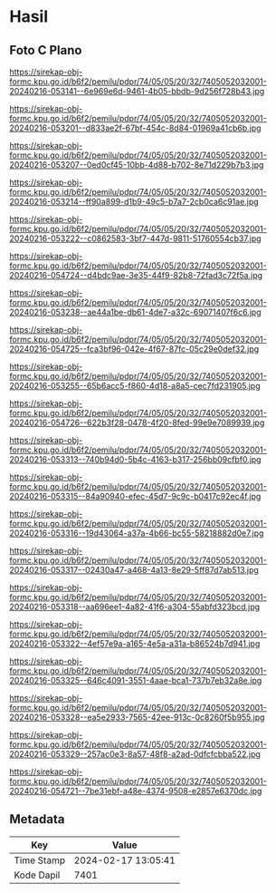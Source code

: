 # Hasil

## Foto C Plano

https://sirekap-obj-formc.kpu.go.id/b6f2/pemilu/pdpr/74/05/05/20/32/7405052032001-20240216-053141--6e969e6d-9461-4b05-bbdb-9d256f728b43.jpg

https://sirekap-obj-formc.kpu.go.id/b6f2/pemilu/pdpr/74/05/05/20/32/7405052032001-20240216-053201--d833ae2f-67bf-454c-8d84-01969a41cb6b.jpg

https://sirekap-obj-formc.kpu.go.id/b6f2/pemilu/pdpr/74/05/05/20/32/7405052032001-20240216-053207--0ed0cf45-10bb-4d88-b702-8e71d229b7b3.jpg

https://sirekap-obj-formc.kpu.go.id/b6f2/pemilu/pdpr/74/05/05/20/32/7405052032001-20240216-053214--ff90a899-d1b9-49c5-b7a7-2cb0ca6c91ae.jpg

https://sirekap-obj-formc.kpu.go.id/b6f2/pemilu/pdpr/74/05/05/20/32/7405052032001-20240216-053222--c0862583-3bf7-447d-9811-51760554cb37.jpg

https://sirekap-obj-formc.kpu.go.id/b6f2/pemilu/pdpr/74/05/05/20/32/7405052032001-20240216-054724--d4bdc9ae-3e35-44f9-82b8-72fad3c72f5a.jpg

https://sirekap-obj-formc.kpu.go.id/b6f2/pemilu/pdpr/74/05/05/20/32/7405052032001-20240216-053238--ae44a1be-db61-4de7-a32c-69071407f6c6.jpg

https://sirekap-obj-formc.kpu.go.id/b6f2/pemilu/pdpr/74/05/05/20/32/7405052032001-20240216-054725--fca3bf96-042e-4f67-87fc-05c29e0def32.jpg

https://sirekap-obj-formc.kpu.go.id/b6f2/pemilu/pdpr/74/05/05/20/32/7405052032001-20240216-053255--65b6acc5-f860-4d18-a8a5-cec7fd231905.jpg

https://sirekap-obj-formc.kpu.go.id/b6f2/pemilu/pdpr/74/05/05/20/32/7405052032001-20240216-054726--622b3f28-0478-4f20-8fed-99e9e7089939.jpg

https://sirekap-obj-formc.kpu.go.id/b6f2/pemilu/pdpr/74/05/05/20/32/7405052032001-20240216-053313--740b94d0-5b4c-4163-b317-256bb09cfbf0.jpg

https://sirekap-obj-formc.kpu.go.id/b6f2/pemilu/pdpr/74/05/05/20/32/7405052032001-20240216-053315--84a90940-efec-45d7-9c9c-b0417c92ec4f.jpg

https://sirekap-obj-formc.kpu.go.id/b6f2/pemilu/pdpr/74/05/05/20/32/7405052032001-20240216-053316--19d43064-a37a-4b66-bc55-58218882d0e7.jpg

https://sirekap-obj-formc.kpu.go.id/b6f2/pemilu/pdpr/74/05/05/20/32/7405052032001-20240216-053317--02430a47-a468-4a13-8e29-5ff87d7ab513.jpg

https://sirekap-obj-formc.kpu.go.id/b6f2/pemilu/pdpr/74/05/05/20/32/7405052032001-20240216-053318--aa696ee1-4a82-41f6-a304-55abfd323bcd.jpg

https://sirekap-obj-formc.kpu.go.id/b6f2/pemilu/pdpr/74/05/05/20/32/7405052032001-20240216-053322--4ef57e9a-a165-4e5a-a31a-b86524b7d941.jpg

https://sirekap-obj-formc.kpu.go.id/b6f2/pemilu/pdpr/74/05/05/20/32/7405052032001-20240216-053325--646c4091-3551-4aae-bca1-737b7eb32a8e.jpg

https://sirekap-obj-formc.kpu.go.id/b6f2/pemilu/pdpr/74/05/05/20/32/7405052032001-20240216-053328--ea5e2933-7565-42ee-913c-0c8260f5b955.jpg

https://sirekap-obj-formc.kpu.go.id/b6f2/pemilu/pdpr/74/05/05/20/32/7405052032001-20240216-053329--257ac0e3-8a57-48f8-a2ad-0dfcfcbba522.jpg

https://sirekap-obj-formc.kpu.go.id/b6f2/pemilu/pdpr/74/05/05/20/32/7405052032001-20240216-054721--7be31ebf-a48e-4374-9508-e2857e6370dc.jpg


## Metadata

| Key        | Value               |
| ---------- | ------------------- |
| Time Stamp | 2024-02-17 13:05:41 |
| Kode Dapil | 7401                |



